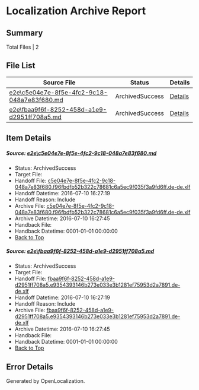 # <a name='report-top'></a> Localization Archive Report

## Summary
 Total Files | 2

## File List
 Source File | Status | Details 
 ----------- | ------ | ------- 
 [e2e\c5e04e7e-8f5e-4fc2-9c18-048a7e83f680.md](https://github.com/OpenLocalizationTestOrg/oltest/blob/2a7577c97454952a72faeaf5d5fbd63c1110e313/e2e/c5e04e7e-8f5e-4fc2-9c18-048a7e83f680.md) | ArchivedSuccess | [Details](#f56a8968e8627432f207bd145d3ee90eaf7954861)
 [e2e\fbaa9f6f-8252-458d-a1e9-d2951ff708a5.md](https://github.com/OpenLocalizationTestOrg/oltest/blob/2a7577c97454952a72faeaf5d5fbd63c1110e313/e2e/fbaa9f6f-8252-458d-a1e9-d2951ff708a5.md) | ArchivedSuccess | [Details](#b0898d097d250a3235e3421c74f72cc1cc872cec2)

## Item Details
##### <a name='f56a8968e8627432f207bd145d3ee90eaf7954861'></a> Source: [e2e\c5e04e7e-8f5e-4fc2-9c18-048a7e83f680.md](https://github.com/OpenLocalizationTestOrg/oltest/blob/2a7577c97454952a72faeaf5d5fbd63c1110e313/e2e/c5e04e7e-8f5e-4fc2-9c18-048a7e83f680.md)
* Status: ArchivedSuccess
* Target File: 
* Handoff File: [c5e04e7e-8f5e-4fc2-9c18-048a7e83f680.f96fbdfb52b322c78681c6a5ec9f035f3a9fd6ff.de-de.xlf](https://github.com/OpenLocalizationTestOrg/olhandoff-e2e/blob/fcf98014df16dbc6aa6dc43257722699ebd033c4/ol-handoff/OpenLocalizationTestOrg/oltest-dede-fly/ci/ht/c5e04e7e-8f5e-4fc2-9c18-048a7e83f680.f96fbdfb52b322c78681c6a5ec9f035f3a9fd6ff.de-de.xlf)
* Handoff Datetime: 2016-07-10 16:27:19
* Handoff Reason: Include
* Archive File: [c5e04e7e-8f5e-4fc2-9c18-048a7e83f680.f96fbdfb52b322c78681c6a5ec9f035f3a9fd6ff.de-de.xlf](https://github.com/OpenLocalizationTestOrg/olhandoff-e2e/blob/2699f3773d533302d4b96a5152e86027286b627c/ol-archive/OpenLocalizationTestOrg/oltest-dede-fly/ci/ht/c5e04e7e-8f5e-4fc2-9c18-048a7e83f680.f96fbdfb52b322c78681c6a5ec9f035f3a9fd6ff.de-de.xlf)
* Archive Datetime: 2016-07-10 16:27:45
* Handback File: 
* Handback Datetime: 0001-01-01 00:00:00
* [Back to Top](#report-top)

##### <a name='b0898d097d250a3235e3421c74f72cc1cc872cec2'></a> Source: [e2e\fbaa9f6f-8252-458d-a1e9-d2951ff708a5.md](https://github.com/OpenLocalizationTestOrg/oltest/blob/2a7577c97454952a72faeaf5d5fbd63c1110e313/e2e/fbaa9f6f-8252-458d-a1e9-d2951ff708a5.md)
* Status: ArchivedSuccess
* Target File: 
* Handoff File: [fbaa9f6f-8252-458d-a1e9-d2951ff708a5.e9354393146b273e033e3b1281ef75953d2a7891.de-de.xlf](https://github.com/OpenLocalizationTestOrg/olhandoff-e2e/blob/fcf98014df16dbc6aa6dc43257722699ebd033c4/ol-handoff/OpenLocalizationTestOrg/oltest-dede-fly/ci/ht/fbaa9f6f-8252-458d-a1e9-d2951ff708a5.e9354393146b273e033e3b1281ef75953d2a7891.de-de.xlf)
* Handoff Datetime: 2016-07-10 16:27:19
* Handoff Reason: Include
* Archive File: [fbaa9f6f-8252-458d-a1e9-d2951ff708a5.e9354393146b273e033e3b1281ef75953d2a7891.de-de.xlf](https://github.com/OpenLocalizationTestOrg/olhandoff-e2e/blob/2699f3773d533302d4b96a5152e86027286b627c/ol-archive/OpenLocalizationTestOrg/oltest-dede-fly/ci/ht/fbaa9f6f-8252-458d-a1e9-d2951ff708a5.e9354393146b273e033e3b1281ef75953d2a7891.de-de.xlf)
* Archive Datetime: 2016-07-10 16:27:45
* Handback File: 
* Handback Datetime: 0001-01-01 00:00:00
* [Back to Top](#report-top)


## Error Details

Generated by OpenLocalization.
